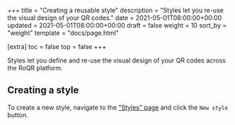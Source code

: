 +++
title = "Creating a reusable style"
description = "Styles let you re-use the visual design of your QR codes."
date = 2021-05-01T08:00:00+00:00
updated = 2021-05-01T08:00:00+00:00
draft = false
weight = 10
sort_by = "weight"
template = "docs/page.html"

[extra]
toc = false
top = false
+++

Styles let you define and re-use the visual design of your QR codes across the RoQR platform.

## Creating a style

To create a new style, navigate to the ["Styles" page](https://roqr.app/styles) and click the `New style` button.
